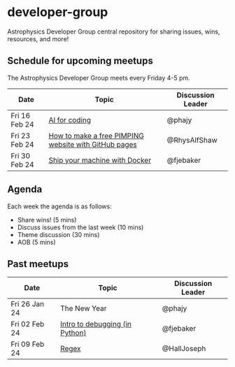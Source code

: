 # developer-group

Astrophysics Developer Group central repository for sharing issues, wins, resources, and more!

## Schedule for upcoming meetups

The Astrophysics Developer Group meets every Friday 4-5 pm.

| Date          | Topic                                                                                                                    | Discussion Leader |
| ------------- | ------------------------------------------------------------------------------------------------------------------------ | ----------------- |
| Fri 16 Feb 24 | [AI for coding](https://github.com/astro-group-bristol/developer-group/issues/16)                                        | @phajy            |
| Fri 23 Feb 24 | [How to make a free PIMPING website with GitHub pages](https://github.com/astro-group-bristol/developer-group/issues/12) | @RhysAlfShaw      |
| Fri 30 Feb 24 | [Ship your machine with Docker](https://github.com/astro-group-bristol/developer-group/issues/18)                        | @fjebaker         |

## Agenda

Each week the agenda is as follows:

- Share wins! (5 mins)
- Discuss issues from the last week (10 mins)
- Theme discussion (30 mins)
- AOB (5 mins)

## Past meetups

| Date          | Topic                                                                                              | Discussion Leader |
| ------------- | -------------------------------------------------------------------------------------------------- | ----------------- |
| Fri 26 Jan 24 | The New Year                                                                                       | @phajy            |
| Fri 02 Feb 24 | [Intro to debugging (in Python)](https://github.com/astro-group-bristol/developer-group/issues/13) | @fjebaker         |
| Fri 09 Feb 24 | [Regex](https://github.com/astro-group-bristol/developer-group/issues/14)                          | @HallJoseph       |
